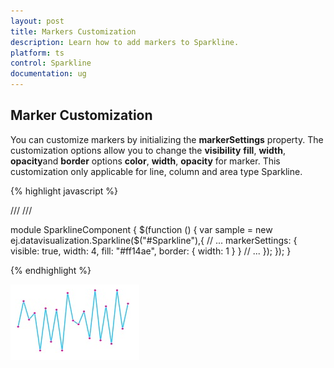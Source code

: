```yaml
---
layout: post
title: Markers Customization
description: Learn how to add markers to Sparkline.
platform: ts
control: Sparkline
documentation: ug
---
```


## Marker Customization

You can customize markers by initializing the **markerSettings** property. The customization options allow you to change the **visibility** **fill**, **width**, **opacity**and **border** options **color**, **width**, **opacity** for marker. This customization only applicable for line, column and area type Sparkline.

{% highlight javascript %}

/// <reference path="tsfiles/jquery.d.ts" />
/// <reference path="tsfiles/ej.web.all.d.ts" />

module SparklineComponent {
    $(function () {
        var sample = new ej.datavisualization.Sparkline($("#Sparkline"),{
            // ...
            markerSettings: {
                visible: true,
                width: 4,
                fill: "#ff14ae",
                border: {
                    width: 1
                }
            }
            // ...
     });
    });
}



{% endhighlight %}

![](Marker-Customization_images/Marker-Customization_img1.png)
